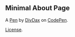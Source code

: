 Minimal About Page
------------------


A [Pen](http://codepen.io/DivDax/pen/QwdBpo) by [DivDax](http://codepen.io/DivDax) on [CodePen](http://codepen.io/).

[License](http://codepen.io/DivDax/pen/QwdBpo/license).